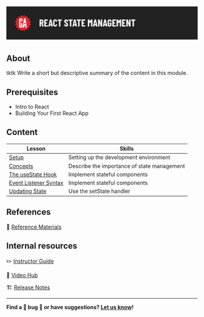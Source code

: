 # ![React State Management](./assets/hero.png)

## About

tktk Write a short but descriptive summary of the content in this module.

## Prerequisites

- Intro to React
- Building Your First React App

## Content

| Lesson | Skills |
| ------ | ------ |
| [Setup](./setup/README.md)                               | Setting up the development environment |
| [Concepts](./concepts/README.md)                               | Describe the importance of state management |
| [The useState Hook](./the-use-state-hook/README.md) | Implement stateful components                    |
| [Event Listener Syntax](./event-listener-syntax/README.md) | Implement stateful components
| [Updating State](./updating-state/README.md) | Use the setState handler                    |

## References

📖 [Reference Materials](./references/README.md)

## Internal resources

✏️ [Instructor Guide](./internal-resources/instructor-guide.md)

🎥 [Video Hub](./internal-resources/video-hub.md)

🏗️ [Release Notes](./internal-resources/release-notes.md)

---

**Find a 👾 bug 👾 or have suggestions? [Let us know](https://git.generalassemb.ly/modular-curriculum-all-courses/universal-resources-internal/blob/main/module-feedback.md)!**
